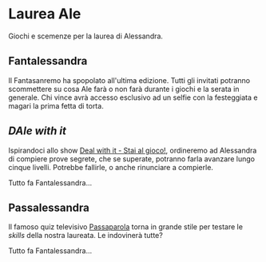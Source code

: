 # Laurea Ale
 Giochi e scemenze per la laurea di Alessandra.
 
## Fantalessandra
 Il Fantasanremo ha spopolato all'ultima edizione. Tutti gli invitati potranno scommettere su cosa Ale farà o non farà durante i giochi e la serata in generale. Chi vince avrà accesso esclusivo ad un selfie con la festeggiata e magari la prima fetta di torta.
 
## *DAle with it*
 Ispirandoci allo show [Deal with it - Stai al gioco!](https://it.wikipedia.org/wiki/Deal_With_It_-_Stai_al_gioco), ordineremo ad Alessandra di compiere prove segrete, che se superate, potranno farla avanzare lungo cinque livelli. Potrebbe fallirle, o anche rinunciare a compierle. 
 
 Tutto fa Fantalessandra...
 
## Passalessandra
 Il famoso quiz televisivo [Passaparola](https://it.wikipedia.org/wiki/Passaparola_(programma_televisivo)) torna in grande stile per testare le *skills* della nostra laureata. Le indovinerà tutte?
 
 Tutto fa Fantalessandra...